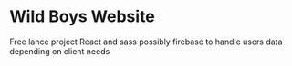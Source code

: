 # Wild Boys Website

Free lance project
React and sass possibly firebase to handle users data depending on client needs
